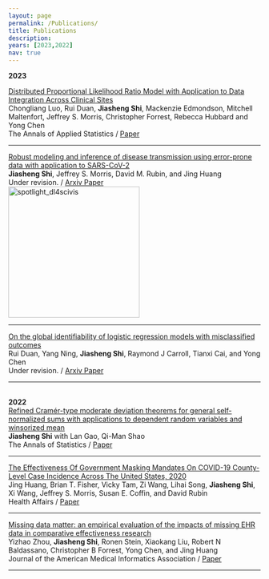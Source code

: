 ```yaml
---
layout: page
permalink: /Publications/
title: Publications
description: 
years: [2023,2022]
nav: true
---
```

<div class="Publications">


<b> 2023 </b>
	
</div>
  <div class="text">
    <div class="title"><a name="PLRM" href="">Distributed Proportional Likelihood Ratio Model with Application to Data Integration Across Clinical Sites</a>
    </div> 
    <div class="authors">
	    <span class="author">Chongliang Luo, Rui Duan</span>,
	    <span class="author"><b>Jiasheng Shi</b></span>,
	    <span class="author">Mackenzie Edmondson, Mitchell Maltenfort, Jeffrey S. Morris, Christopher Forrest, Rebecca Hubbard and Yong Chen</span>
    </div>
    <div>
                  <span class="venue">The Annals of Applied Statistics</span> /
                  <span class="tag"><a href="">Paper</a></span>
    </div>
  </div>
	

<hr>

<div class="text">
    <div class="title"><a name="COVID-TSI" href="https://arxiv.org/pdf/2212.08282.pdf">Robust modeling and inference of disease transmission using error-prone data with application to SARS-CoV-2</a>
    </div> 
    <div class="authors">
	    <span class="author"><b>Jiasheng Shi</b></span>,
	    <span class="author">Jeffrey S. Morris, David M. Rubin, and Jing Huang</span>
    </div>
    <div>
                  <span class="venue">Under revision.</span> /
                  <span class="tag"><a href="https://arxiv.org/pdf/2212.08282.pdf">Arxiv Paper</a></span> 
    </div>
	 <div class="img"><img class="img_responsive" src="http://Jiasheng-Shi.github.io/assets/img/publications/COVID-TSI1.jpg" style="border:1px solid black width:601px;height:262px;" alt="spotlight_dl4scivis" class="center">
    </div>
  </div>

<hr>

  <div class="text">
    <div class="title"><a name="identifiability" href="https://arxiv.org/pdf/2103.12846.pdf">On the global identifiability of logistic regression models with misclassified outcomes</a>
    </div> 
    <div class="authors">
	    <span class="author">Rui Duan, Yang Ning</span>,
	    <span class="author"><b>Jiasheng Shi</b></span>,
	    <span class="author">Raymond J Carroll, Tianxi Cai, and Yong Chen</span>
    </div>
    <div>
                  <span class="venue">Under revision.</span> /
                  <span class="tag"><a href="https://arxiv.org/pdf/2103.12846.pdf">Arxiv Paper</a></span>
    </div>
  </div>
	

<hr>


<br> 	  
<b> 2022 </b> 

  <div class="text">
    <div class="title"><a name="RefindDeviationTheorem" href="http://Jiasheng-Shi.github.io/assets/pdf/RefindDeviationTheorem2022.pdf">Refined Cramér-type moderate deviation theorems for general self-normalized sums with applications to dependent random variables and winsorized mean</a>
    </div> 
    <div class="authors">
	    <span class="author"><b>Jiasheng Shi</b></span>
	    <span class="author">with Lan Gao, Qi-Man Shao</span>
    </div>
    <div>
                  <span class="venue">The Annals of Statistics</span> /
                  <span class="tag"><a href="http://Jiasheng-Shi.github.io/assets/pdf/RefindDeviationTheorem2022.pdf">Paper</a></span> 
    </div>
  </div>
	

<hr>
	
  <div class="text">
    <div class="title"><a name="MaskingMandates" href="http://Jiasheng-Shi.github.io/assets/pdf/MaskingMandatesHealthAffair.pdf">The Effectiveness Of Government Masking Mandates On COVID-19 County-Level Case Incidence Across The United States, 2020</a>
    </div> 
    <div class="authors">
	    <span class="author">Jing Huang, Brian T. Fisher, Vicky Tam, Zi Wang, Lihai Song</span>,
	    <span class="author"><b>Jiasheng Shi</b></span>,
	    <span class="author">Xi Wang, Jeffrey S. Morris, Susan E. Coffin, and David Rubin</span>
    </div>
    <div>
                  <span class="venue">Health Affairs</span> /
                  <span class="tag"><a href="http://Jiasheng-Shi.github.io/assets/pdf/MaskingMandatesHealthAffair.pdf">Paper</a></span>
    </div>
  </div>
	

<hr>


  <div class="text">
    <div class="title"><a name="EHRMissingness" href="https://academic.oup.com/jamia/article-abstract/30/7/1246/7126960">Missing data matter: an empirical evaluation of the impacts of missing EHR data in comparative effectiveness research</a>
    </div> 
    <div class="authors">
	    <span class="author">Yizhao Zhou</span>,
	    <span class="author"><b>Jiasheng Shi</b></span>,
	    <span class="author">Ronen Stein, Xiaokang Liu, Robert N Baldassano, Christopher B Forrest, Yong Chen, and Jing Huang</span>
    </div>
    <div>
                  <span class="venue">Journal of the American Medical Informatics Association</span> /
                  <span class="tag"><a href="https://academic.oup.com/jamia/article-abstract/30/7/1246/7126960">Paper</a></span>
    </div>
  </div>
	

<hr>
